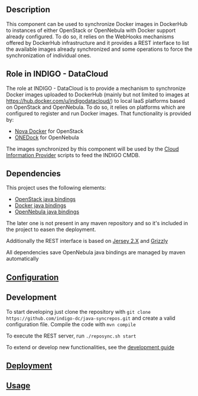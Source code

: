 ## Description

This component can be used to synchronize Docker images in DockerHub to instances of either OpenStack or OpenNebula with Docker support already configured. To do so, it relies on the WebHooks mechanisms offered by DockerHub infrastructure and it provides a REST interface to list the available images already synchronized and some operations to force the synchronization of individual ones.

## Role in INDIGO - DataCloud

The role at INDIGO - DataCloud is to provide a mechanism to synchronize Docker images uploaded to DockerHub (mainly but not limited to images at https://hub.docker.com/u/indigodatacloud/) to local IaaS platforms based on OpenStack and OpenNebula. To do so, it relies on platforms which are configured to register and run Docker images. That functionality is provided by:

- [Nova Docker](https://github.com/openstack/nova-docker) for OpenStack
- [ONEDock](https://github.com/indigo-dc/onedock) for OpenNebula

The images synchronized by this component will be used by the [Cloud Information Provider](https://github.com/indigo-dc/cloud-info-provider) scripts to feed the INDIGO CMDB. 

## Dependencies

This project uses the following elements:
- [OpenStack java bindings](http://www.openstack4j.com/)
- [Docker java bindings](https://github.com/docker-java/docker-java)
- [OpenNebula java bindings](http://docs.opennebula.org/4.12/integration/system_interfaces/java.html)

The later one is not present in any maven repository and so it's included in the project to easen the deployment.

Additionally the REST interface is based on [Jersey 2.X](https://jersey.java.net/) and [Grizzly](https://grizzly.java.net/)

All dependencies save OpenNebula java bindings are managed by maven automatically

## [Configuration](docs/configuration.md)

## Development

To start developing just clone the repository with `git clone https://github.com/indigo-dc/java-syncrepos.git` and create a valid configuration file. Compile the code with `mvn compile`

To execute the REST server, run `./reposync.sh start`

To extend or develop new functionalities, see the [development guide](docs/development.md)

## [Deployment](docs/deployment.md)

## [Usage](docs/running.md)